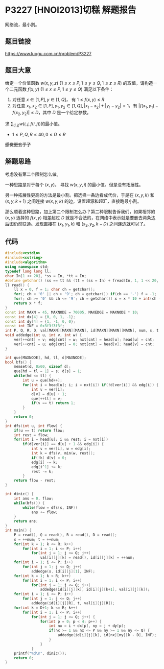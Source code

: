 # P3227 [HNOI2013]切糕 解题报告

网络流，最小割。

## 题目链接

https://www.luogu.com.cn/problem/P3227

## 题目大意

给定一个价值函数 $w(x,y,z)\ (1\le x \le P, 1\le y \le Q, 1\le z\le R)$ 的取值，请构造一个二元函数 $f(x,y)\ (1\le x \le P,1\le y \le Q)$ 满足以下条件：

1. 对任意 $x\in[1,P],y\in[1,Q]$， 有 $1\le f(x,y) \le R$
2. 对任意 $x_1,x_2\in[1,P],y_1,y_2\in [1,Q],|x_1-x_2|+|y_1-y_2|=1$，有 $|f(x_1,y_1)-f(x_2,y_2)|\le D$，其中 $D$ 是一个给定参数。

求 $\sum_{(i,j)}w(i,j,f(i,j))$的最小值。

- $1\le P, Q, R\le 40, 0\le D\le R$

~~感觉更玄乎了~~

## 解题思路

考虑没有第二个限制怎么做。

一种思路是对于每个 $(x,y)$， 寻找 $w(x,y,i)$ 的最小值。但是没有拓展性。

另一种拓展性更高的方法是最小割。把选择一条边看成代价，于是在 $(x,y,k)$ 和 $(x,y,k+1)$ 之间连接 $w(x,y,k)$ 的边，设置超源和超汇，直接跑最小割。

 那么顺着这种思路，加上第二个限制怎么办？第二种限制告诉我们，如果相邻的 $(x,y)$ 选择的 $f(x,y)$ 相差超过 $D$ 就是不合法的，在网络中表示就是要删去两条边后图仍然联通。发现直接在 $(x_1,y_1,k)$ 和 $(x_2, y_2, k-D)$ 之间连边就可以了。

## 代码

```cpp
#include<cstdio>
#include<cstring>
#include<algorithm>
using namespace std;
typedef long long ll;
char In[1 << 20], *ss = In, *tt = In;
#define getchar() (ss == tt && (tt = (ss = In) + fread(In, 1, 1 << 20, stdin), ss == tt) ? EOF : *ss++)
ll read() {
	ll x = 0, f = 1; char ch = getchar();
	for(; ch < '0' || ch > '9'; ch = getchar()) if(ch == '-') f = -1;
	for(; ch >= '0' && ch <= '9'; ch = getchar()) x = x * 10 + int(ch - '0');
	return x * f;
}
const int MAXN = 45, MAXNODE = 70005, MAXEDGE = MAXNODE * 10;
const int dx[4] = {0, 0, 1, -1};
const int dy[4] = {1, -1, 0, 0};
const int INF = 0x3f3f3f3f;
int P, Q, R, D, val[MAXN][MAXN][MAXN], id[MAXN][MAXN][MAXN], num, s, t, nxt[MAXEDGE], edg[MAXEDGE], head[MAXNODE], ver[MAXEDGE], cnt = 1;
void addedge(int u, int v, int w) {
	ver[++cnt] = v; edg[cnt] = w; nxt[cnt] = head[u]; head[u] = cnt;
	ver[++cnt] = u; edg[cnt] = 0; nxt[cnt] = head[v]; head[v] = cnt;
}

int que[MAXNODE], hd, tl, d[MAXNODE];
bool bfs() {
	memset(d, 0x00, sizeof d);
	que[hd = tl = 1] = s; d[s] = 1;
	while(hd <= tl) {
		int u = que[hd++];
		for(int i = head[u]; i; i = nxt[i]) if(!d[ver[i]] && edg[i]) {
			int v = ver[i];
			d[v] = d[u] + 1;
			que[++tl] = v;
			if(v == t) return 1;
		}
	}
	return 0;
}
int dfs(int u, int flow) {
	if(u == t) return flow;
	int rest = flow;
	for(int i = head[u]; i && rest; i = nxt[i])
		if(d[ver[i]] == d[u] + 1 && edg[i]) {
			int v = ver[i], w = edg[i];
			int k = dfs(v, min(w, rest));
			if(!k) d[v] = 0;
			edg[i] -= k;
			edg[i^1] += k;
			rest -= k;
		}
	return flow - rest;
}

int dinic() {
	int ans = 0, flow;
	while(bfs()) {
		while(flow = dfs(s, INF)) 
			ans += flow;
	}
	return ans;
}
int main() {
	P = read(), Q = read(), R = read(), D = read();
	s = ++num; t = ++num;
	for(int k = 1; k <= R; k++)
		for(int i = 1; i <= P; i++)
			for(int j = 1; j <= Q; j++)
				val[i][j][k] = read(), id[i][j][k] = ++num;
	for(int i = 1; i <= P; i++)
		for(int j = 1; j <= Q; j++)
			addedge(s, id[i][j][1], INF);
	for(int k = 1; k < R; k++)
		for(int i = 1; i <= P; i++)
			for(int j = 1; j <= Q; j++)
				addedge(id[i][j][k], id[i][j][k+1], val[i][j][k]);
	for(int i = 1; i <= P; i++)
		for(int j = 1; j <= Q; j++)
			addedge(id[i][j][R], t, val[i][j][R]);
	for(int k = D+1; k <= R; k++)
		for(int i = 1; i <= P; i++)
			for(int j = 1; j <= Q; j++) {
				for(int p = 0; p < 4; p++) {
					int nx = i + dx[p], ny = j + dy[p];
					if(nx >= 1 && nx <= P && ny >= 1 && ny <= Q) {
						addedge(id[i][j][k], id[nx][ny][k - D], INF);
					}
				}
			}
	printf("%d\n", dinic());
	return 0;
}
```

